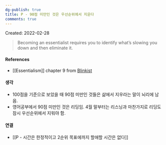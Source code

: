 ```yaml
---
dg-publish: true
title: P - 90점 미만인 것은 우선순위에서 지운다
comments: true
---
```


Created: 2022-02-28

>Becoming an essentialist requires you to identify what’s slowing you down and then eliminate it.

#### References
- [[Essentialism]] chapter 9 from [Blinkist](https://www.blinkist.com/)

#### 생각
- 100점을 기준으로 보았을 때 90점 미만인 것들은 삶에서 지우라는 말이 뇌리에 남음.
- 영어공부에서 90점 미만인 것은 리딩임. 4월 말부터는 리스닝과 마찬가지로 리딩도 잠시 우선순위에서 지워야 함.

#### 연결
- [[P - 시간은 한정적이고 2순위 목표에까지 할애할 시간은 없다]]